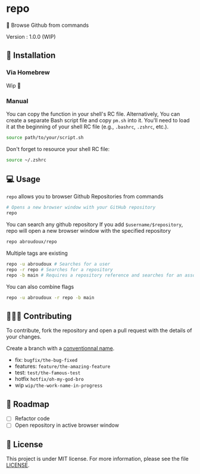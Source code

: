 # repo

📁 Browse Github from commands

Version : 1.0.0 (WIP)

## 🚀 Installation

### Via Homebrew

Wip 🚧

### Manual

You can copy the function in your shell's RC file. Alternatively, You can create a separate Bash script file and copy `pm.sh` into it. You'll need to load it at the beginning of your shell RC file (e.g., `.bashrc`, `.zshrc`, etc.).

```bash
source path/to/your/script.sh
```

Don't forget to resource your shell RC file:

```bash
source ~/.zshrc
```

## 💻 Usage

`repo` allows you to browser Github Repositories from commands

```bash
# Opens a new browser window with your GitHub repository
repo
```

You can search any github repository
If you add `$username/$repository`, repo will open a new browser window with the specified repository

```bash
repo abroudoux/repo
```

Multiple tags are existing

```bash
repo -u abroudoux # Searches for a user
repo -r repo # Searches for a repository
repo -b main # Requires a repository reference and searches for an associated branch
```

You can also combine flags

```bash
repo -u abroudoux -r repo -b main
```

## 🧑‍🤝‍🧑 Contributing

To contribute, fork the repository and open a pull request with the details of your changes.

Create a branch with a [conventionnal name](https://tilburgsciencehub.com/building-blocks/collaborate-and-share-your-work/use-github/naming-git-branches/).

- fix: `bugfix/the-bug-fixed`
- features: `feature/the-amazing-feature`
- test: `test/the-famous-test`
- hotfix `hotfix/oh-my-god-bro`
- wip `wip/the-work-name-in-progress`

## 📌 Roadmap

- [ ] Refactor code
- [ ] Open repository in active browser window

## 📑 License

This project is under MIT license. For more information, please see the file [LICENSE](./LICENSE).
